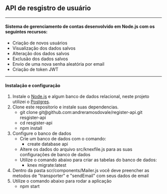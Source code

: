 <h2>API de resgistro de usuário</h3>
<hr>

<h4>Sistema de gerenciamento de contas desenvolvido em Node.js com os seguintes recursos:</h4>

<ul>
    <li>Criação de novos usuários</li>
    <li>Visualização dos dados salvos</li>
    <li>Alteração dos dados salvos</li>
    <li>Exclusão dos dados salvos</li>
    <li>Envio de uma nova senha aleatória por email</li>
    <li>Criação de token JWT</li>
</ul>

<hr>

<h4>Instalação e configuração</h4>
<ol>
    <li>Instale o <a href="https://nodejs.org/en/download/">Node.js</a> e algum banco de dados relacional, neste projeto utilizei o <a href="https://www.postgresql.org/download/windows/">Postgres</a>.</li>
    <li>Clone este repositorio e instale suas dependencias.
        <ul class="command-class">
            <li>git clone git@github.com:andreramosdovale/register-api.git resgister-api</li>
            <li>cd resgister-api</li>
            <li>npm install</li>
        </ul>
    </li>
    <li>Configure o banco de dados
        <ul>
            <li>Crie um banco de dados com o comando:
                <ul>
                    <li>create database api</li>
                </ul>
            </li>
            <li>Altere os dados do arquivo src/knexfile.js para as suas configurações de banco de dados</li>
            <li>Utilize o comando abaixo para criar as tabelas do banco de dados:
                <ul>
                    <li>knex migrate:latest</li>
                </ul>
            </li>
        </ul>
    </li>
    <li>Dentro da pasta scr/components/Mailer.js você deve preencher as metodos de "transporter" e "sendEmail" com seus dados de email</li>
    <li>Utilize o comando abaixo para rodar a aplicação
        <ul>
            <li>npm start</li>
        </ul>
    </li>
</ol>
